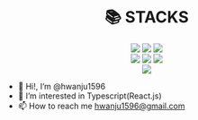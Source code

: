 <div align=center><h1>📚 STACKS</h1></div>

<div align=center>
<img src="https://img.shields.io/badge/React-61DAFB?&logo=react&logoColor=black"> 
<img src="https://img.shields.io/badge/ReactNative-61DAFB?&logo=react&logoColor=black"> 
<img src="https://img.shields.io/badge/Next.js-000000?e&logo=next.js&logoColor=white"> 
<br>
<img src="https://img.shields.io/badge/mySql-4479A1?&logo=mysql&logoColor=white">
<img src="https://img.shields.io/badge/Oracle-F80000?&logo=oracle&logoColor=white"> 
<img src="https://img.shields.io/badge/TypeScript-3178C6?&logo=TypeScript&logoColor=white"> 
<br>
<img src="https://img.shields.io/badge/Python-3776AB?&logo=python&logoColor=white"> 
  



</div>

- 👋 Hi!, I’m @hwanju1596
- 👀 I’m interested in Typescript(React.js)
- 📫 How to reach me hwanju1596@gmail.com


<!---
hwanju1596/hwanju1596 is a ✨ special ✨ repository because its `README.md` (this file) appears on your GitHub profile.
You can click the Preview link to take a look at your changes.
--->
